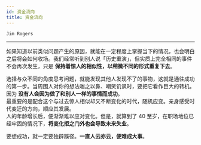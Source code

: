 ```yaml
---
id: 资金流向
title: 资金流向
---
```


`Jim Rogers`

---

如果知道以前类似问题产生的原因，就能在一定程度上掌握当下的情况，也会明白之后将会如何收场。我们经常听到别人说「历史重演」，但实质上完全相同的事件不会再次发生，只是 **保持着惊人的相似性，以稍微不同的形式重复下去**。

选择与众不同的角度思考问题，就能发现其他人发现不了的事物，这就是通往成功的第一步。当周围人对你的想法嗤之以鼻、嘲笑讥讽时，要把它看作巨大的转机。因为 **没有人会因为做了和别人一样的事情而成功**。  
最重要的是配合这个与过去惊人相似却又不断变化的时代，随机应变。亲身感受时代变迁的方向，顺应其发展。  
人的年龄增长后，便渐渐难以应对变化。但是，就算到了 40 至岁，在职场地位已经牢固的情况下，**将变化拒之门外也会导致未来失业**。

要想成功，就一定要独辟蹊径。**一直人云亦云，便难成大事**。

